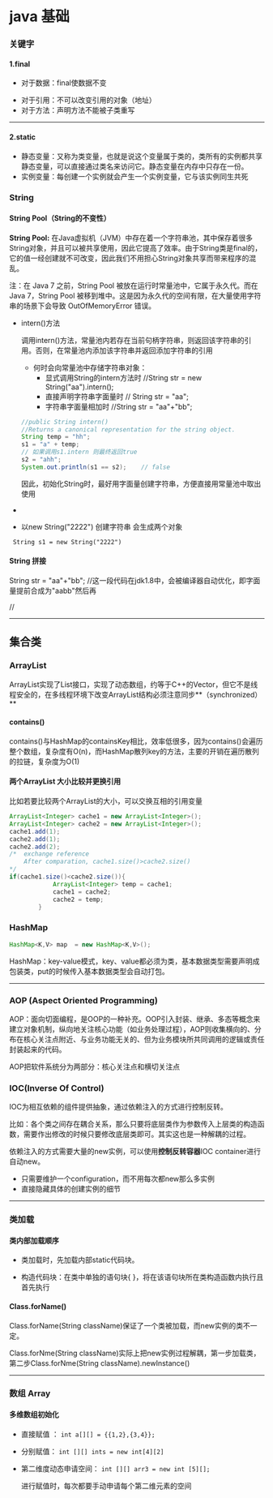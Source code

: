 # java 基础

### 关键字

#### 1.final
- 对于数据：final使数据不变

* 对于引用：不可以改变引用的对象（地址）
* 对于方法：声明方法不能被子类重写

- - - -
#### 2.static

* 静态变量：又称为类变量，也就是说这个变量属于类的，类所有的实例都共享静态变量，可以直接通过类名来访问它。静态变量在内存中只存在一份。
* 实例变量：每创建一个实例就会产生一个实例变量，它与该实例同生共死




###  String 

#### String Pool（String的不变性）

 **String Pool:** 在Java虚拟机（JVM）中存在着一个字符串池，其中保存着很多String对象，并且可以被共享使用，因此它提高了效率。由于String类是final的，它的值一经创建就不可改变，因此我们不用担心String对象共享而带来程序的混乱。

注：在 Java 7 之前，String Pool 被放在运行时常量池中，它属于永久代。而在 Java 7，String Pool 被移到堆中。这是因为永久代的空间有限，在大量使用字符串的场景下会导致 OutOfMemoryError 错误。

- intern()方法

  调用intern()方法，常量池内若存在当前句柄字符串，则返回该字符串的引用。否则，在常量池内添加该字符串并返回添加字符串的引用

  - 何时会向常量池中存储字符串对象：
    - 显式调用String的intern方法时 //String str = new String("aa").intern();
    - 直接声明字符串字面量时 // String str = "aa";
    - 字符串字面量相加时 //String str = "aa"+"bb";

  ```java
  //public String intern() 
  //Returns a canonical representation for the string object.
  String temp = "hh";
  s1 = "a" + temp;
  // 如果调用s1.intern 则最终返回true
  s2 = "ahh";
  System.out.println(s1 == s2);    // false
  ```

  因此，初始化String时，最好用字面量创建字符串，方便直接用常量池中取出使用

- 

- 以new String("2222") 创建字符串 会生成两个对象

` String s1 = new String("2222")`  

#### String 拼接

String str = "aa"+"bb"; //这一段代码在jdk1.8中，会被编译器自动优化，即字面量提前合成为"aabb"然后再

//

------

## 集合类

### ArrayList

ArrayList实现了List接口，实现了动态数组，约等于C++的Vector，但它不是线程安全的，在多线程环境下改变ArrayList结构必须注意同步**（synchronized）**

#### contains()

contains()与HashMap的containsKey相比，效率低很多，因为contains()会遍历整个数组，复杂度有O(n)，而HashMap散列key的方法，主要的开销在遍历散列的拉链，复杂度为O(1)

#### 两个ArrayList 大小比较并更换引用

比如若要比较两个ArrayList的大小，可以交换互相的引用变量

```java
ArrayList<Integer> cache1 = new ArrayList<Integer>();
ArrayList<Integer> cache2 = new ArrayList<Integer>();
cache1.add(1);
cache2.add(1);
cache2.add(2);
/*	exchange reference
	After comparation, cache1.size()>cache2.size()
*/
if(cache1.size()<cache2.size()){
            ArrayList<Integer> temp = cache1;
            cache1 = cache2;
            cache2 = temp;
        }
```



### HashMap

```java
HashMap<K,V> map  = new HashMap<K,V>();
```

HashMap：key-value模式，key、value都必须为类，基本数据类型需要声明成包装类，put的时候传入基本数据类型会自动打包。





------

### AOP (Aspect Oriented Programming)

AOP：面向切面编程，是OOP的一种补充。OOP引入封装、继承、多态等概念来建立对象机制，纵向地关注核心功能（如业务处理过程），AOP则收集横向的、分布在核心关注点附近、与业务功能无关的、但为业务模块所共同调用的逻辑或责任封装起来的代码。

AOP把软件系统分为两部分：核心关注点和横切关注点

### IOC(Inverse Of Control)

IOC为相互依赖的组件提供抽象，通过依赖注入的方式进行控制反转。

比如：各个类之间存在耦合关系，那么只要将底层类作为参数传入上层类的构造函数，需要作出修改的时候只要修改底层类即可。其实这也是一种解耦的过程。

依赖注入的方式需要大量的new实例，可以使用**控制反转容器**IOC container进行自动new。

- 只需要维护一个configuration，而不用每次都new那么多实例
- 直接隐藏具体的创建实例的细节

------



### 类加载

#### 类内部加载顺序

- 类加载时，先加载内部static代码块。

- 构造代码块：在类中单独的语句块{ }，将在该语句块所在类构造函数内执行且首先执行

#### Class.forName()

Class.forName(String className)保证了一个类被加载，而new实例的类不一定。

Class.forNme(String className)实际上把new实例过程解耦，第一步加载类，第二步Class.forNme(String className).newInstance()



------

### 数组 Array

#### 多维数组初始化

- 直接赋值 ： `int a[][] = {{1,2},{3,4}};`

- 分别赋值：  `int [][] ints = new int[4][2]` 

- 第二维度动态申请空间： `int [][] arr3 = new int [5][];`

  进行赋值时，每次都要手动申请每个第二维元素的空间